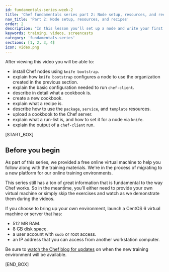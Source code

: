 ```yaml
---
id: fundamentals-series-week-2
title: 'Chef fundamentals series part 2: Node setup, resources, and recipes'
nav_title: 'Part 2: Node setup, resources, and recipes'
order: 2
description: "In this lesson you'll set up a node and write your first cookbook."
keywords: training, videos, screencasts
category: 'fundamentals-series'
sections: [1, 2, 3, 4]
icon: video.png
---
```

After viewing this video you will be able to:

* install Chef nodes using `knife bootstrap`.
* explain how `knife bootstrap` configures a node to use the organization created in the previous section.
* explain the basic configuration needed to run `chef-client`.
* describe in detail what a cookbook is.
* create a new cookbook.
* explain what a recipe is.
* describe how to use the `package`, `service`, and `template` resources.
* upload a cookbook to the Chef server.
* explain what a run-list is, and how to set it for a node via `knife`.
* explain the output of a `chef-client` run.

[START_BOX]

## Before you begin

As part of this series, we provided a free online virtual machine to help you follow along with the training materials. We're in the process of migrating to a new platform for our online training environments.

This series still has a ton of great information that is fundamental to the way Chef works. So in the meantime, you’ll either need to provide your own virtual machine or simply skip the exercises and watch as we demonstrate them during the videos.

If you choose to bring up your own environment, launch a CentOS 6 virtual machine or server that has:

* 512 MB RAM.
* 8 GB disk space.
* a user account with `sudo` or root access.
* an IP address that you can access from another workstation computer.

Be sure to [watch the Chef blog for updates](http://blog.chef.io) on when the new training environment will be available.

[END_BOX]

[chef-lab]: /modules/fundamentals-series-chef-lab
